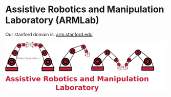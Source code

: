 # Assistive Robotics and Manipulation Laboratory (ARMLab)

Our stanford domain is: [arm.stanford.edu](https://arm.stanford.edu/) 

![armlabLogo](https://github.com/armlabstanford/armlabstanford.github.io/blob/master/figures/arm_lab_logo_with_title_small_adj_6.png)


